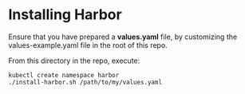# Installing Harbor

Ensure that you have prepared a **values.yaml** file, by customizing the values-example.yaml file in the root of this repo.

From this directory in the repo, execute:

```
kubectl create namespace harbor
./install-harbor.sh /path/to/my/values.yaml
```
